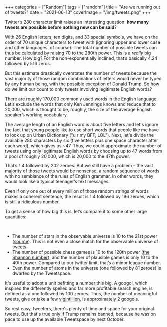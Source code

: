 +++
categories = ["Random"]
tags = ["random"]
title = "Are we running out of tweets?"
date = "2021-06-13"
coverImage = "/img/tweets.png"
+++

Twitter’s 280 character limit raises an interesting question: **how many tweets are possible before nothing new can be said**?

<!--more-->

With 26 English letters, ten digits, and 33 special symbols, we have on the order of 70 unique characters to tweet with (ignoring upper and lower case and other languages, of course). The total number of possible tweets can thus be calculated by raising 70 to the 280th power. This is a *really* big number. How big? For the non-exponentially inclined, that’s basically 4.24 followed by 516 zeros.

But this estimate drastically overstates the number of tweets because the vast majority of those random combinations of letters would never be typed by any human being, with the possible exception of Donald Trump. So how do we limit our count to only tweets involving legitimate English words?

There are roughly 170,000 commonly used words in the English language. Let’s exclude the words that only Ken Jennings knows and reduce that to 20,000, which is thought to be, roughly, the size of the average English speaker’s working vocabulary. 

The average length of an English word is about five letters and let's ignore the fact that young people like to use short words that people like me have to look up on Urban Dictionary ("u r my BFF, LOL"). Next, let's divide the available 280 characters by six (five letters plus one space character after each word), which gives us ~47. Thus, we could approximate the number of tweets using only legitimate English words by choosing up to 47 words from a pool of roughly 20,000, which is 20,000 to the 47th power.

That’s 1.4 followed by 202 zeroes. But we still have a problem – the vast majority of those tweets would be nonsense, a random sequence of words with no semblance of the rules of English grammar. In other words, they would look like a typical teenager’s text messages.

Even if only one out of every million of those random strings of words makes a coherent sentence, the result is 1.4 followed by 196 zeroes, which is still a ridiculous number.

To get a sense of how big this is, let’s compare it to some other large quantities:

<br>

* The number of stars in the observable universe is 10 to the 21st power ([source](http://scienceline.ucsb.edu/getkey.php?key=3775)). This is not even a close match for the observable universe of tweets 
* The number of possible chess games is 10 to the 120th power ([the Shannon number](https://en.wikipedia.org/wiki/Shannon_number)), and the number of plausible games is only 10 to the 40th power. Compared to our twitter limit, that’s a minor league number.
* Even the number of atoms in the universe (one followed by 81 zeroes) is dwarfed by the Tweetspace.

It's useful to adopt a unit befitting a number this big. A googol, which inspired the differently spelled and far more profitable search engine, is defined as a one followed by 100 zeroes. Thus, the number of meaningful tweets, give or take a few [vigintillion](https://en.wikipedia.org/wiki/Names_of_large_numbers), is approximately 2 googols.

So rest easy, tweeters, there's plenty of time and space for your original tweets. But that's true only if Trump remains banned, because he was on pace to use up the available Tweetspace by next October.
